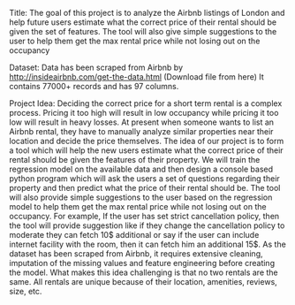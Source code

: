 
Title:
The goal of this project is to analyze the Airbnb listings of London and help future users estimate what the correct price of their rental should be given the set of features. The tool will also give simple suggestions to the user to help them get the max rental price while not losing out on the occupancy

Dataset:
Data has been scraped from Airbnb by http://insideairbnb.com/get-the-data.html (Download file from here)
It contains 77000+ records and has 97 columns.

Project Idea:
Deciding the correct price for a short term rental is a complex process. Pricing it too high will result in low occupancy while pricing it too low will result in heavy losses. At present when someone wants to list an Airbnb rental, they have to manually analyze similar properties near their location and decide the price themselves. 
The idea of our project is to form a tool which will help the new users estimate what the correct price of their rental should be given the features of their property. We will train the regression model on the available data and then design a console based python program which will ask the users a set of questions regarding their property and then predict what the price of their rental should be.
The tool will also provide simple suggestions to the user based on the regression model to help them get the max rental price while not losing out on the occupancy. For example, If the user has set strict cancellation policy, then the tool will provide suggestion like if they change the cancellation policy to moderate they can fetch 10$ additional or say if the user can include internet facility with the room, then it can fetch him an additional 15$.
 As the dataset has been scraped from Airbnb, it requires extensive cleaning, imputation of the missing values and feature engineering before creating the model. What makes this idea challenging is that no two rentals are the same. All rentals are unique because of their location, amenities, reviews, size, etc. 
